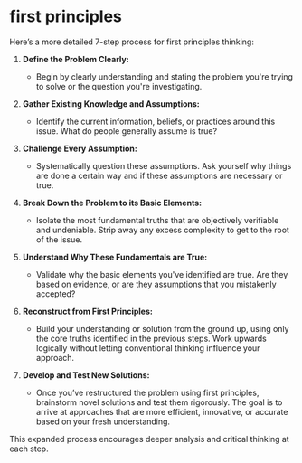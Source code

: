# first principles

Here’s a more detailed 7-step process for first principles thinking:

1. **Define the Problem Clearly:**
   - Begin by clearly understanding and stating the problem you're trying to solve or the question you're investigating.

2. **Gather Existing Knowledge and Assumptions:**
   - Identify the current information, beliefs, or practices around this issue. What do people generally assume is true?

3. **Challenge Every Assumption:**
   - Systematically question these assumptions. Ask yourself why things are done a certain way and if these assumptions are necessary or true.

4. **Break Down the Problem to its Basic Elements:**
   - Isolate the most fundamental truths that are objectively verifiable and undeniable. Strip away any excess complexity to get to the root of the issue.

5. **Understand Why These Fundamentals are True:**
   - Validate why the basic elements you've identified are true. Are they based on evidence, or are they assumptions that you mistakenly accepted?

6. **Reconstruct from First Principles:**
   - Build your understanding or solution from the ground up, using only the core truths identified in the previous steps. Work upwards logically without letting conventional thinking influence your approach.

7. **Develop and Test New Solutions:**
   - Once you’ve restructured the problem using first principles, brainstorm novel solutions and test them rigorously. The goal is to arrive at approaches that are more efficient, innovative, or accurate based on your fresh understanding. 

This expanded process encourages deeper analysis and critical thinking at each step.
